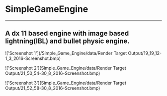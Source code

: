 # SimpleGameEngine
-------------------
A dx 11 based engine with image based lightning(IBL) and bullet physic engine. 
-------------------

!['Screenshot 1'](/Simple_Game_Engine/data/Render Target Output/19_19_12-1_3_2016-Screenshot.bmp)

!['Screenshot 2'](Simple_Game_Engine/data/Render Target Output/21_50_54-30_8_2016-Screenshot.bmp)

!['Screenshot 3'](Simple_Game_Engine/data/Render Target Output/21_52_58-30_8_2016-Screenshot.bmp)
